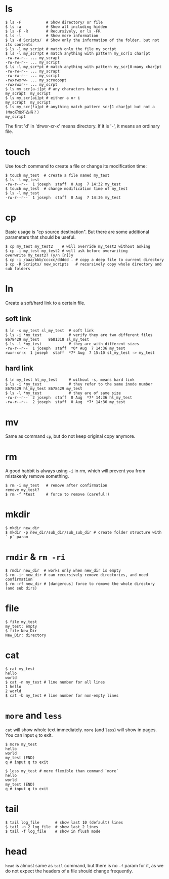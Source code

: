 # ls

```shell
$ ls -F           # Show directory/ or file
$ ls -a           # Show all including hidden
$ ls -F -R        # Recursively, or ls -FR
$ ls -l           # Show more information
$ ls -d Scripts/  # Show only the information of the folder, but not its contents
$ ls -l my_script # match only the file my_script
$ ls -l my_scr?pt # match anything with pattern my_scr[1 char]pt
-rw-rw-r-- ... my_scrapt
-rw-rw-r-- ... my_script
$ ls -l my_scr*pt # match anything with pattern my_scr[0-many char]pt
-rw-rw-r-- ... my_scrapt
-rw-rw-r-- ... my_script
-rwxrwxrw- ... my_scroooopt
-rwxrwxr-- ... my_scrpt
$ ls my_scr[a-i]pt # any characters between a to i
my_scrapt  my_script 
$ ls my_scr[ai]pt # either a or i
my_scrapt  my_script 
$ ls my_scr[!a]pt # anything match pattern scr[1 char]pt but not a (Mac好像不支持？)
my_script
```

The first 'd' in 'drwxr-xr-x' means directory. If it is '-', it means an ordinary file.

# touch

Use touch command to create a file or change its modification time:

```shell
$ touch my_test  # create a file named my_test
$ ls -l my_test
-rw-r--r--  1 joseph  staff  0 Aug  7 14:32 my_test
$ touch my_test  # change modification time of my_test
$ ls -l my_test
-rw-r--r--  1 joseph  staff  0 Aug  7 14:36 my_test
```

# cp

Basic usage is "cp source destination". But there are some additional parameters that should be useful.

```shell
$ cp my_test my_test2    # will override my_test2 without asking
$ cp -i my_test my_test2 # will ask before overwriting
overwrite my_test2? (y/n [n])y
$ cp -i /aaa/bbb/ccccc/ddddd . # copy a deep file to current directory
$ cp -R Scripts/ new_scripts   # recursively copy whole directory and sub folders
```

# ln

Create a soft/hard link to a certain file.

## soft link

```shell
$ ln -s my_test sl_my_test  # soft link
$ ls -i *my_test            # verify they are two different files
8678429 my_test    8681318 sl_my_test
$ ls -l *my_test            # they are with different sizes
-rw-r--r--  1 joseph  staff  *0* Aug  7 14:36 my_test
rwxr-xr-x  1 joseph  staff  *7* Aug  7 15:10 sl_my_test -> my_test
```

## hard link

```shell
$ ln my_test hl_my_test     # without -s, means hard link
$ ls -i *my_test            # they refer to the same inode number
8678429 hl_my_test 8678429 my_test
$ ls -l *my_test            # they are of same size
-rw-r--r--  2 joseph  staff  0 Aug  *7* 14:36 hl_my_test
-rw-r--r--  2 joseph  staff  0 Aug  *7* 14:36 my_test
```

# mv

Same as command `cp`, but do not keep original copy anymore.

# rm

A good habbit is always using `-i` in rm, which will prevent you from mistakenly remove something.

```shell
$ rm -i my_test   # remove after confirmation
remove my_test?   
$ rm -f *test     # force to remove (careful!)
```

# mkdir

```shell
$ mkdir new_dir
$ mkdir -p new_dir/sub_dir/sub_sub_dir # create folder structure with `-p` param 
```

# `rmdir` & `rm -ri`

```shell
$ rmdir new_dir  # works only when new_dir is empty
$ rm -ir new_dir # can recursively remove directories, and need confirmation
$ rm -rf new_dir # [dangerous] force to remove the whole directory (and sub dirs)
```

# file

```shell
$ file my_test
my_test: empty
$ file New_Dir
New_Dir: directory
```

# cat

```shell
$ cat my_test
hello
world
$ cat -n my_test # line number for all lines
1 hello
2 world
$ cat -b my_test # line number for non-empty lines
```

# `more` and `less`
 
`cat` will show whole text immediately. `more` (and `less`) will show in pages. You can input `q` to exit.

```shell
$ more my_test
hello
world
my_test (END)
q # input q to exit

$ less my_test # more flexible than command `more`
hello
world
my_test (END)
q # input q to exit
```

# tail

```shell
$ tail log_file       # show last 10 (default) lines
$ tail -n 2 log_file  # show last 2 lines
$ tail -f log_file    # show in flush mode
```

# head

`head` is almost same as `tail` command, but there is no `-f` param for it, as we do not expect the headers of a file 
should change frequently.





